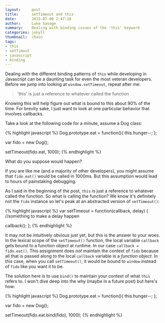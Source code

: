 ```yaml
---
layout:     post
title:      setTimeout and this
date:       2015-07-08 2:47:18
author:     Luke Savage
summary:    Dealing with binding issues of the 'this' keyword
categories: jekyll
thumbnail:  chain
tags:
- this
- setTimout
- javascript
- binding
---
```


Dealing with the different binding patterns of `this` while developing in Javascript can be a daunting task
for even the most veteran developers. Before we jump into looking at `window.setTimeout`, repeat after me:

> 'this' is just a reference to whatever called the function

Knowing this will help figure out what is bound to this about 90% of the time. For brevity sake, I just want to look
at one particular behavior that involves callbacks.

Take a look at the following code for a minute, assume a Dog class:

{% highlight javascript %}
Dog.prototype.eat = function(){
  this.hunger--;
};

var fido = new Dog();

setTimeout(fido.eat, 1000);
{% endhighlight %}

What do you suppose would happen?

If you are like me (and a majority of other developers), you might assume that `fido.eat()` would be called in 1000ms. But this
assumption would lead to hours of painstaking debugging.

As I said in the beginning of the post, `this` is just a reference to whatever called the function. So what is calling the function? We know
it's definitely not the `fido` instance so let's peak at an abstracted version of `setTimeout()`:

{% highlight javascript %}
var setTimeout = function(callback, delay) {
  //something to make a delay happen

  callback();
};
{% endhighlight %}

It may not be intuitively obvious just yet, but this is the answer to your woes. In the lexical scope of the `setTimeout()` function, the local
variable `callback` gets bound to a function object at runtime. In our case `callback = fido.eat()`. This assignment does *not* maintain the context of `fido` because all that is passed along to the local `callback` variable is a _function object_. In this case, when you call `setTimeout()`, it would be bound to `window` instead of `fido` like you want it to be.

The solution here is to use `bind()` to maintain your context of what `this` refers to. I won't dive deep into the why (maybe in a future post) but here's how:

{% highlight javascript %}
Dog.prototype.eat = function(){
  this.hunger--;
};

var fido = new Dog();

setTimeout(fido.eat.bind(fido), 1000);
{% endhighlight %}